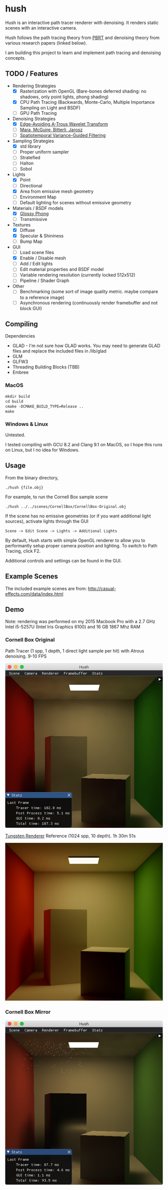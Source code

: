 # hush
Hush is an interactive path tracer renderer with denoising. It renders static scenes with an interactive camera. 

Hush follows the path tracing theory from [PBRT](http://www.pbr-book.org/) and denoising theory from various research papers (linked below).

I am building this project to learn and implement path tracing and denoising concepts.

## TODO / Features
* Rendering Strategies
  * [x] Rasterization with OpenGL (Bare-bones deferred shading: no shadows, only point lights, phong shading)
  * [x] CPU Path Tracing (Backwards, Monte-Carlo, Multiple Importance Sampling on Light and BSDF)
  * [ ] GPU Path Tracing
  
* Denoising Strategies
  * [x] [Edge-Avoiding A-Trous Wavelet Transform](https://jo.dreggn.org/home/2010_atrous.pdf)
  * [ ] [Mara, McGuire, Bitterli, Jarosz](https://cs.dartmouth.edu/wjarosz/publications/mara17towards.html)
  * [ ] [Spatiotemporal Variance-Guided Filtering](https://cg.ivd.kit.edu/svgf.php)
  
* Sampling Strategies
  * [x] std library
  * [ ] Proper uniform sampler
  * [ ] Stratefied
  * [ ] Halton
  * [ ] Sobol
  
* Lights
  * [x] Point
  * [ ] Directional
  * [x] Area from emissive mesh geometry
  * [ ] Environment Map
  * [ ] Default lighting for scenes without emissive geometry

* Materials / BSDF models
  * [x] [Glossy Phong](http://mathinfo.univ-reims.fr/IMG/pdf/Using_the_modified_Phong_reflectance_model_for_Physically_based_rendering_-_Lafortune.pdf)
  * [ ] Transmissive
  
* Textures
  * [x] Diffuse
  * [x] Specular & Shininess
  * [ ] Bump Map
  
* GUI
  * [ ] Load scene files
  * [x] Enable / Disable mesh
  * [ ] Add / Edit lights
  * [ ] Edit material properties and BSDF model
  * [ ] Variable rendering resolution (currently locked 512x512)
  * [ ] Pipeline / Shader Graph

* Other
  * [ ] Benchmarking (some sort of image quality metric. maybe compare to a reference image)
  * [ ] Asynchronous rendering (continuously render framebuffer and not block GUI)

## Compiling
Dependencies
- GLAD - I'm not sure how GLAD works. You may need to generate GLAD files and replace the included files in /lib/glad
- GLM
- GLFW3
- Threading Building Blocks (TBB)
- Embree

### MacOS
```
mkdir build
cd build
cmake -DCMAKE_BUILD_TYPE=Release ..
make
```

### Windows & Linux
Untested. 

I tested compiling with GCU 8.2 and Clang 9.1 on MacOS, so I hope this runs on Linux, but I no idea for Windows.

## Usage
From the binary directory,
```
./hush {file.obj}
```

For example, to run the Cornell Box sample scene
```
./hush ../../scenes/CornellBox/CornellBox-Original.obj
```

If the scene has no emissive geometries (or if you want additional light sources), activate lights through the GUI
```
Scene -> Edit Scene -> Lights -> Additional Lights
```

By default, Hush starts with simple OpenGL renderer to allow you to performantly setup proper camera position and lighting. To switch to Path Tracing, click F2.

Additional controls and settings can be found in the GUI.

## Example Scenes
The included example scenes are from:
http://casual-effects.com/data/index.html

## Demo
Note: rendering was performed on my 2015 Macbook Pro with a 2.7 GHz Intel i5-5257U (Intel Iris Graphics 6100) and 16 GB 1867 Mhz RAM 

### Cornell Box Original

Path Tracer (1 spp, 1 depth, 1 direct light sample per hit) with Atrous denoising. 9-10 FPS

![](images/box_atrous.png)

[Tungsten Renderer](https://github.com/tunabrain/tungsten) Reference (1024 spp, 10 depth). 1h 30m 51s

![](images/box_reference.png)

### Cornell Box Mirror

![](images/boxMirror_atrous.png)
